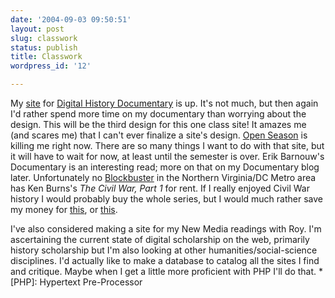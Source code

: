 ```yaml
---
date: '2004-09-03 09:50:51'
layout: post
slug: classwork
status: publish
title: Classwork
wordpress_id: '12'

---
```


My [site](/documentary/) for [Digital History Documentary](http://www.archiva.net/hist615ay04/) is up. It's not much, but then again I'd rather spend more time on my documentary than worrying about the design. This will be the third design for this one class site! It amazes me (and scares me) that I can't ever finalize a site's design. [Open Season](/openseason/) is killing me right now. There are so many things I want to do with that site, but it will have to wait for now, at least until the semester is over. Erik Barnouw's Documentary is an interesting read; more on that on my Documentary blog later. Unfortunately no [Blockbuster](http://www.blockbuster.com) in the Northern Virginia/DC Metro area has Ken Burns's _The Civil War, Part 1_ for rent. If I really enjoyed Civil War history I would probably buy the whole series, but I would much rather save my money for [this](http://store.apple.com/1-800-MY-APPLE/WebObjects/AppleStore.woa/70102/wo/0u2qA4pdNq6F3I1eAqVMp0NxJn6/0.0.9.1.0.6.21.1.1.1.1.0.0.1.0), or [this](http://store.apple.com/1-800-MY-APPLE/WebObjects/AppleStore.woa/70102/wo/0u2qA4pdNq6F3I1eAqVMp0NxJn6/0.0.9.1.0.6.21.1.2.1.2.0.0.1.0).




I've also considered making a site for my New Media readings with Roy. I'm ascertaining the current state of digital scholarship on the web, primarily history scholarship but I'm also looking at other humanities/social-science disciplines. I'd actually like to make a database to catalog all the sites I find and critique. Maybe when I get a little more proficient with PHP I'll do that.
  *[PHP]: Hypertext Pre-Processor
